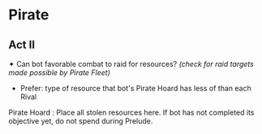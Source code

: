 # Pirate

## Act II

✦ Can bot favorable combat to raid for resources?
*(check for raid targets made possible by Pirate Fleet)*

- Prefer: type of resource that bot's Pirate Hoard has less of than each Rival

Pirate Hoard
: Place all stolen resources here. If bot has not completed its objective yet, do not spend during Prelude.

